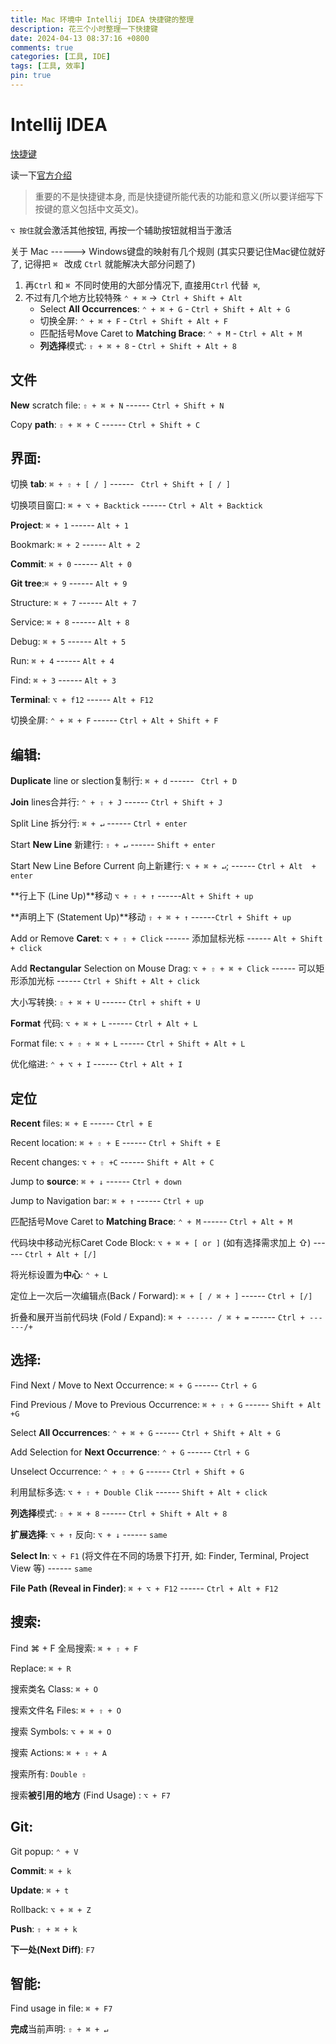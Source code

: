 ```yaml
---
title: Mac 环境中 Intellij IDEA 快捷键的整理
description: 花三个小时整理一下快捷键
date: 2024-04-13 08:37:16 +0800
comments: true
categories: [工具, IDE]
tags: [工具, 效率]
pin: true
---
```


# Intellij IDEA

[快捷键](jetbrains://idea/settings?name=Keymap)

读一下[官方介绍](https://www.jetbrains.com/help/idea/viewing-structure-and-hierarchy-of-the-source-code.html)



> 重要的不是快捷键本身, 而是快捷键所能代表的功能和意义(所以要详细写下按键的意义包括中文英文)。



`⌥ 按住`就会激活其他按钮, 再按一个辅助按钮就相当于激活

关于 Mac ------> Windows键盘的映射有几个规则 (其实只要记住Mac键位就好了, 记得把 `⌘ ` 改成 `Ctrl` 就能解决大部分问题了)
1. 再`Ctrl` 和 `⌘ `不同时使用的大部分情况下, 直接用`Ctrl` 代替` ⌘`, 
2. 不过有几个地方比较特殊 `⌃ + ⌘` ->` Ctrl + Shift + Alt`
	- Select **All Occurrences**: `⌃ + ⌘ + G` - `Ctrl + Shift + Alt + G`
	- 切换全屏: `⌃ + ⌘ + F` - `Ctrl + Shift + Alt + F`
	- 匹配括号Move Caret to **Matching Brace**: `⌃ + M` - `Ctrl + Alt + M` 
	- **列选择**模式: `⇧ + ⌘ + 8` - `Ctrl + Shift + Alt + 8`

## 文件

**New** scratch file: `⇧ + ⌘ + N` ------ `Ctrl + Shift + N`

Copy **path**: `⇧ + ⌘ + C` ------   `Ctrl + Shift + C`



## 界面:

切换 **tab**: `⌘ + ⇧ + [ / ]` ------ ` Ctrl + Shift + [ / ]`

切换项目窗口: `⌘ + ⌥ + Backtick`  ------  `Ctrl + Alt + Backtick`

**Project**: `⌘ + 1` ------ `Alt + 1`

Bookmark: `⌘ + 2` ------ `Alt + 2`

**Commit**: `⌘ + 0` ------ `Alt + 0`

**Git tree**:`⌘ + 9` ------ `Alt + 9`

Structure: `⌘ + 7` ------ `Alt + 7`

Service: `⌘ + 8` ------ `Alt + 8`

Debug: `⌘ + 5` ------ `Alt + 5`

Run: `⌘ + 4` ------ `Alt + 4`

Find: `⌘ + 3` ------ `Alt + 3`

**Terminal**: `⌥ + f12` ------ `Alt + F12`

切换全屏: `⌃ + ⌘ + F` ------ `Ctrl + Alt + Shift + F`





## 编辑:

**Duplicate** line or slection复制行: `⌘ + d` ------ ` Ctrl + D`

**Join** lines合并行:  `⌃ + ⇧ + J` ------  `Ctrl + Shift + J`



Split Line 拆分行: `⌘ + ↵` ------ `Ctrl + enter`

Start **New Line** 新建行: `⇧ + ↵` ------  `Shift + enter`

Start New Line Before Current 向上新建行: `⌥ + ⌘ + ↵`;  ------ `Ctrl + Alt  + enter`



**行上下 (Line Up)**移动 `⌥ + ⇧ + ↑` ------`Alt + Shift + up`

**声明上下 (Statement Up)**移动 `⇧ + ⌘ + ↑` ------`Ctrl + Shift + up`



Add or Remove **Caret**: `⌥ + ⇧ + Click` ------ 添加鼠标光标 ------ `Alt + Shift + click`

Add **Rectangular** Selection on Mouse Drag: `⌥ + ⇧ + ⌘ + Click` ------ 可以矩形添加光标 ------  `Ctrl + Shift + Alt + click`



大小写转换: `⇧ + ⌘ + U` ------ `Ctrl + shift + U`

**Format** 代码: `⌥ + ⌘ + L` ------ `Ctrl + Alt + L`

Format file: `⌥ + ⇧ + ⌘ + L` ------ `Ctrl + Shift + Alt + L`

优化缩进: `⌃ + ⌥ + I` ------ `Ctrl + Alt + I`



## 定位

**Recent** files: `⌘ + E` ------ `Ctrl + E`

Recent location: `⌘ + ⇧ + E` ------  `Ctrl + Shift + E`

Recent changes: `⌥ + ⇧ +C` ------  `Shift + Alt + C`



Jump to **source**: `⌘ + ↓` ------ `Ctrl + down`

Jump to Navigation bar: `⌘ + ↑` ------ `Ctrl + up`



匹配括号Move Caret to **Matching Brace**: `⌃ + M` ------ `Ctrl + Alt + M` 

代码块中移动光标Caret Code Block: `⌥ + ⌘ + [ or ]` (如有选择需求加上 ⇧) ------ `Ctrl + Alt + [/]`

将光标设置为**中心**: `⌃ + L` 

定位上一次后一次编辑点(Back / Forward): `⌘ + [ / ⌘ + ]` ------ `Ctrl + [/]`

折叠和展开当前代码块 (Fold / Expand): `⌘ + ------ / ⌘ + =`  ------  `Ctrl + ------/+`



## 选择:

Find Next / Move to Next Occurrence: `⌘ + G`  ------ `Ctrl + G`

Find Previous / Move to Previous Occurrence: `⌘ + ⇧ + G` ------ `Shift + Alt +G`

Select **All Occurrences**: `⌃ + ⌘ + G` ------ `Ctrl + Shift + Alt + G`

Add Selection for **Next Occurrence**: `⌃ + G`  ------ `Ctrl + G`

Unselect Occurrence: `⌃ + ⇧ + G` ------ `Ctrl + Shift + G`



利用鼠标多选: `⌥ + ⇧ + Double Clik` ------ `Shift + Alt + click`



**列选择**模式: `⇧ + ⌘ + 8` ------ `Ctrl + Shift + Alt + 8`



**扩展选择**: `⌥ + ↑` 反向: `⌥ + ↓` ------ `same`

**Select In**: `⌥ + F1` (将文件在不同的场景下打开, 如: Finder, Terminal, Project View 等) ------ `same`



**File Path (Reveal in Finder)**: `⌘ + ⌥ + F12` ------ `Ctrl + Alt + F12`



## 搜索: 

Find ⌘ + F 全局搜索: `⌘ + ⇧ + F`

Replace: `⌘ + R`

搜索类名 Class: `⌘ + O`

搜索文件名 Files: `⌘ + ⇧ + O`

搜索 Symbols: `⌥ + ⌘ + O`

搜索 Actions: `⌘ + ⇧ + A`

搜索所有: `Double ⇧`

搜索**被引用的地方** (Find Usage) : `⌥ + F7`

## Git:

Git popup: `⌃ + V`

**Commit**: `⌘ + k`

**Update**: `⌘ + t`

Rollback: `⌥ + ⌘ + Z`

**Push**: `⇧ + ⌘ + k`

**下一处(Next Diff)**: `F7`



## 智能:

Find usage in file: `⌘ + F7`

**完成**当前声明: `⇧ + ⌘ + ↵`
